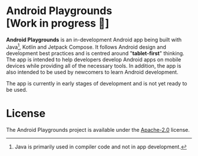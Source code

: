 Android Playgrounds [Work in progress 🚧]
==================

**Android Playgrounds** is an in-development Android app being built with Java[^1], Kotlin and Jetpack Compose. It follows Android design and development best practices and is centred around "**tablet-first**" thinking. The app is intended to help developers develop Android apps on mobile devices while providing all of the necessary tools. In addition, the app is also intended to be used by newcomers to learn Android development.

The app is currently in early stages of development and is not yet ready to be used.

# License
The Android Playgrounds project is available under the [Apache-2.0](/LICENSE) license.

[^1]: Java is primarily used in compiler code and not in app development.
